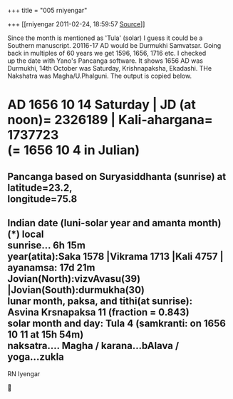 +++
title = "005 rniyengar"

+++
[[rniyengar	2011-02-24, 18:59:57 [Source](https://groups.google.com/g/bvparishat/c/WjDIoycM6zc)]]



Since the month is mentioned as 'Tula' (solar) I guess it could be a  
Southern manuscript. 20116-17 AD would be Durmukhi Samvatsar. Going  
back in multiples of 60 years we get 1596, 1656, 1716 etc. I checked  
up the date with Yano's Pancanga software. It shows 1656 AD was  
Durmukhi, 14th October was Saturday, Krishnapaksha, Ekadashi. THe  
Nakshatra was Magha/U.Phalguni. The output is copied below.  
  
  
AD 1656 10 14 Saturday \| JD (at noon)= 2326189 \| Kali-ahargana=  
1737723  
(= 1656 10 4 in Julian)  
===================================================  
Pancanga based on Suryasiddhanta (sunrise) at latitude=23.2,  
longitude=75.8  
-------------------------------------------------------------------------------  
Indian date (luni-solar year and amanta month) (\*) local  
sunrise... 6h 15m  
year(atita):Saka 1578 \|Vikrama 1713 \|Kali 4757 \| ayanamsa: 17d 21m  
Jovian(North):vizvAvasu(39) \|Jovian(South):durmukha(30)  
lunar month, paksa, and tithi(at sunrise):  
Asvina Krsnapaksa 11 (fraction = 0.843)  
solar month and day: Tula 4 (samkranti: on 1656 10 11 at 15h 54m)  
naksatra.... Magha / karana...bAlava / yoga...zukla  
---------------------------------------------------------------------------  
  
RN Iyengar  



